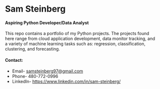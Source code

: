 # Sam Steinberg
#### Aspiring Python Developer/Data Analyst

This repo contains a portfolio of my Python projects. The projects found here range from cloud application development, data monitor tracking, and a variety of machine learning tasks such as: regression, classification, clustering, and forecasting.

#### Contact: 
- Email- samsteinberg97@gmail.com
- Phone- 480-772-0996
- LinkedIn- https://www.linkedin.com/in/sam-steinberg/
